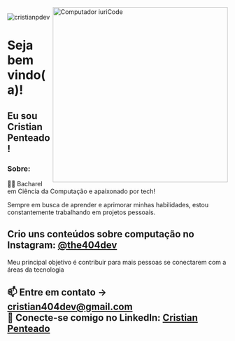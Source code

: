 <img src="https://raw.githubusercontent.com/MicaelliMedeiros/micaellimedeiros/master/image/computer-illustration.png" min-width="400px" max-width="400px" width="400px" align="right" alt="Computador iuriCode">
<p align="left"> <img src="https://komarev.com/ghpvc/?username=cristianpdev" alt="cristianpdev" /> </p>

# Seja bem vindo(a)!
## Eu sou Cristian Penteado!

### Sobre:
👨‍💻 Bacharel em Ciência da Computação e apaixonado por tech!

Sempre em busca de aprender e aprimorar minhas habilidades, estou constantemente trabalhando em projetos pessoais. 

Crio uns conteúdos sobre computação no Instagram: [@the404dev](https://www.instagram.com/the404dev/)   
---
Meu principal objetivo é contribuir para mais pessoas se conectarem com a áreas da tecnologia

📫 Entre em contato -> [cristian404dev@gmail.com](mailto:cristian404dev@gmail.com)  
🔗 Conecte-se comigo no LinkedIn: [Cristian Penteado](https://www.linkedin.com/in/the404dev)   
---

